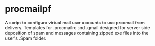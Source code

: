 # procmailpf
A script to configure virtual mail user accounts to use procmail from delivery. Templates for .procmailrc and .qmail designed for server side deposition of spam and messages containing zipped exe files into the user's .Spam folder.
